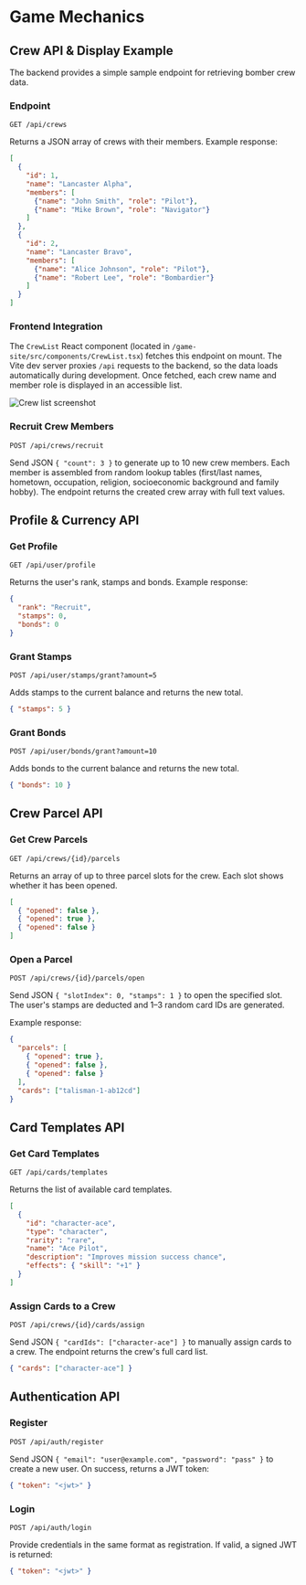 # Game Mechanics

## Crew API & Display Example

The backend provides a simple sample endpoint for retrieving bomber crew data.

### Endpoint

`GET /api/crews`

Returns a JSON array of crews with their members. Example response:

```json
[
  {
    "id": 1,
    "name": "Lancaster Alpha",
    "members": [
      {"name": "John Smith", "role": "Pilot"},
      {"name": "Mike Brown", "role": "Navigator"}
    ]
  },
  {
    "id": 2,
    "name": "Lancaster Bravo",
    "members": [
      {"name": "Alice Johnson", "role": "Pilot"},
      {"name": "Robert Lee", "role": "Bombardier"}
    ]
  }
]
```

### Frontend Integration

The `CrewList` React component (located in `/game-site/src/components/CrewList.tsx`) fetches this endpoint on mount. The Vite dev server proxies `/api` requests to the backend, so the data loads automatically during development. Once fetched, each crew name and member role is displayed in an accessible list.

![Crew list screenshot](img/crew-list-placeholder.png)

### Recruit Crew Members

`POST /api/crews/recruit`

Send JSON `{ "count": 3 }` to generate up to 10 new crew members. Each member is
assembled from random lookup tables (first/last names, hometown, occupation,
religion, socioeconomic background and family hobby). The endpoint returns the
created crew array with full text values.

## Profile & Currency API

### Get Profile

`GET /api/user/profile`

Returns the user's rank, stamps and bonds. Example response:

```json
{
  "rank": "Recruit",
  "stamps": 0,
  "bonds": 0
}
```

### Grant Stamps

`POST /api/user/stamps/grant?amount=5`

Adds stamps to the current balance and returns the new total.

```json
{ "stamps": 5 }
```

### Grant Bonds

`POST /api/user/bonds/grant?amount=10`

Adds bonds to the current balance and returns the new total.

```json
{ "bonds": 10 }
```

## Crew Parcel API

### Get Crew Parcels

`GET /api/crews/{id}/parcels`

Returns an array of up to three parcel slots for the crew. Each slot shows
whether it has been opened.

```json
[
  { "opened": false },
  { "opened": true },
  { "opened": false }
]
```

### Open a Parcel

`POST /api/crews/{id}/parcels/open`

Send JSON `{ "slotIndex": 0, "stamps": 1 }` to open the specified slot. The
user's stamps are deducted and 1–3 random card IDs are generated.

Example response:

```json
{
  "parcels": [
    { "opened": true },
    { "opened": false },
    { "opened": false }
  ],
  "cards": ["talisman-1-ab12cd"]
}
```


## Card Templates API

### Get Card Templates

`GET /api/cards/templates`

Returns the list of available card templates.

```json
[
  {
    "id": "character-ace",
    "type": "character",
    "rarity": "rare",
    "name": "Ace Pilot",
    "description": "Improves mission success chance",
    "effects": { "skill": "+1" }
  }
]
```

### Assign Cards to a Crew

`POST /api/crews/{id}/cards/assign`

Send JSON `{ "cardIds": ["character-ace"] }` to manually assign cards to a crew.
The endpoint returns the crew's full card list.

```json
{ "cards": ["character-ace"] }
```

## Authentication API

### Register

`POST /api/auth/register`

Send JSON `{ "email": "user@example.com", "password": "pass" }` to create a new user. On success, returns a JWT token:

```json
{ "token": "<jwt>" }
```

### Login

`POST /api/auth/login`

Provide credentials in the same format as registration. If valid, a signed JWT is returned:

```json
{ "token": "<jwt>" }
```
